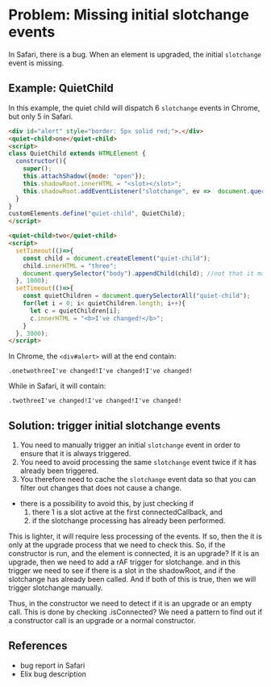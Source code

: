 # Problem: Missing initial slotchange events

In Safari, there is a bug. When an element is upgraded, the initial `slotchange` event is missing. 

## Example: QuietChild
In this example, the quiet child will dispatch 6 `slotchange` events in Chrome, but only 5 in Safari.

```html
<div id="alert" style="border: 5px solid red;">.</div>
<quiet-child>one</quiet-child>
<script>
class QuietChild extends HTMLElement {
  constructor(){
    super();
    this.attachShadow({mode: "open"});
    this.shadowRoot.innerHTML = "<slot></slot>";
    this.shadowRoot.addEventListener("slotchange", ev =>  document.querySelector("#alert").innerText += this.innerText);
  }
}
customElements.define("quiet-child", QuietChild);
</script>

<quiet-child>two</quiet-child>
<script>
  setTimeout(()=>{
    const child = document.createElement("quiet-child");
    child.innerHTML = "three";
    document.querySelector("body").appendChild(child); //not that it matters
  }, 1000);
  setTimeout(()=>{
    const quietChildren = document.querySelectorAll("quiet-child");
    for(let i = 0; i< quietChildren.length; i++){
      let c = quietChildren[i];
      c.innerHTML = "<b>I've changed!</b>";
    }
  }, 3000);
</script>
```
In Chrome, the `<div#alert>` will at the end contain:
```
.onetwothreeI've changed!I've changed!I've changed!
```
While in Safari, it will contain:
```
.twothreeI've changed!I've changed!I've changed!
```

## Solution: trigger initial slotchange events

1. You need to manually trigger an initial `slotchange` event in order to ensure that it is always triggered.
2. You need to avoid processing the same `slotchange` event twice if it has already been triggered.
3. You therefore need to cache the `slotchange` event data so that you can filter out changes that does not cause a change.

* there is a possibility to avoid this, by just checking if 
   1. there 1 is a slot active at the first connectedCallback, and 
   2. if the slotchange processing has already been performed.
   
This is lighter, it will require less processing of the events. 
If so, then the it is only at the upgrade process that we need to check this.
So, if the constructor is run, and the element is connected, it is an upgrade?
If it is an upgrade, then we need to add a rAF trigger for slotchange.
and in this trigger we need to see if there is a slot in the shadowRoot, 
and  if the slotchange has already been called. And if both of this is true, 
then we will trigger slotchange manually.

Thus, in the constructor we need to detect if it is an upgrade or an empty call.
This is done by checking .isConnected? We need a pattern to find out if a constructor call 
is an upgrade or a normal constructor.

## References
* bug report in Safari
* Elix bug description